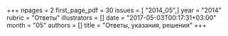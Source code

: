 +++
npages = 2
first_page_pdf = 30
issues = [ "2014_05",]
year = "2014"
rubric = "Ответы"
illustrators = []
date = "2017-05-03T00:17:31+03:00"
month = "05"
authors = []
title = "Ответы, указания, решения"
+++
